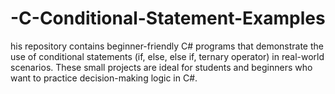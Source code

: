 # -C-Conditional-Statement-Examples
his repository contains beginner-friendly C# programs that demonstrate the use of conditional statements (if, else, else if, ternary operator) in real-world scenarios. These small projects are ideal for students and beginners who want to practice decision-making logic in C#.
